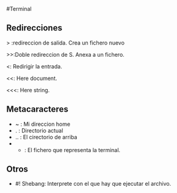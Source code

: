 #Terminal

## Redirecciones

&gt; :redireccion de salida. Crea un fichero nuevo

&gt;&gt;:Doble redireccion de S. Anexa a un fichero.

&lt;: Redirigir la entrada.

&lt;&lt;: Here document.

&lt;&lt;&lt;: Here string.

## Metacaracteres

* ~   : Mi direccion home
* .   : Directorio actual
* ..  : El cirectorio de arriba
* -   : El fichero que representa la terminal.

## Otros

* #! Shebang: Interprete con el que hay que ejecutar el archivo.
